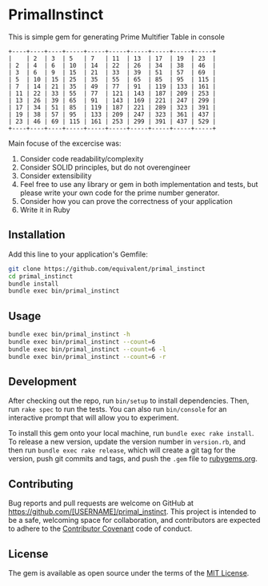 # PrimalInstinct

This is simple gem for generating Prime Multifier Table in console

```
+----+----+----+-----+-----+-----+-----+-----+-----+-----+
|    | 2  | 3  | 5   | 7   | 11  | 13  | 17  | 19  | 23  |
| 2  | 4  | 6  | 10  | 14  | 22  | 26  | 34  | 38  | 46  |
| 3  | 6  | 9  | 15  | 21  | 33  | 39  | 51  | 57  | 69  |
| 5  | 10 | 15 | 25  | 35  | 55  | 65  | 85  | 95  | 115 |
| 7  | 14 | 21 | 35  | 49  | 77  | 91  | 119 | 133 | 161 |
| 11 | 22 | 33 | 55  | 77  | 121 | 143 | 187 | 209 | 253 |
| 13 | 26 | 39 | 65  | 91  | 143 | 169 | 221 | 247 | 299 |
| 17 | 34 | 51 | 85  | 119 | 187 | 221 | 289 | 323 | 391 |
| 19 | 38 | 57 | 95  | 133 | 209 | 247 | 323 | 361 | 437 |
| 23 | 46 | 69 | 115 | 161 | 253 | 299 | 391 | 437 | 529 |
+----+----+----+-----+-----+-----+-----+-----+-----+-----+

```

Main focuse of the excercise was:

1. Consider code readability/complexity
2. Consider SOLID principles, but do not over­engineer
3. Consider extensibility
4. Feel free to use any library or gem in both implementation and tests, but please write your own code for the prime number generator.
5. Consider how you can prove the correctness of your application
6. Write it in Ruby 


## Installation

Add this line to your application's Gemfile:

```bash
git clone https://github.com/equivalent/primal_instinct
cd primal_instinct
bundle install
bundle exec bin/primal_instinct
```

## Usage

```bash
bundle exec bin/primal_instinct -h
bundle exec bin/primal_instinct --count=6
bundle exec bin/primal_instinct --count=6 -l
bundle exec bin/primal_instinct --count=6 -r
```

## Development

After checking out the repo, run `bin/setup` to install dependencies. Then, run `rake spec` to run the tests. You can also run `bin/console` for an interactive prompt that will allow you to experiment.

To install this gem onto your local machine, run `bundle exec rake install`. To release a new version, update the version number in `version.rb`, and then run `bundle exec rake release`, which will create a git tag for the version, push git commits and tags, and push the `.gem` file to [rubygems.org](https://rubygems.org).

## Contributing

Bug reports and pull requests are welcome on GitHub at https://github.com/[USERNAME]/primal_instinct. This project is intended to be a safe, welcoming space for collaboration, and contributors are expected to adhere to the [Contributor Covenant](contributor-covenant.org) code of conduct.


## License

The gem is available as open source under the terms of the [MIT License](http://opensource.org/licenses/MIT).

